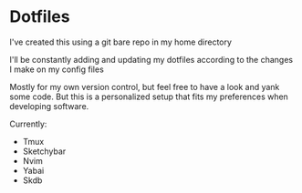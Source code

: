 # Dotfiles

I've created this using a git bare repo in my home directory

I'll be constantly adding and updating my dotfiles according to the changes I make on my config files

Mostly for my own version control, but feel free to have a look and yank some code. But this is a personalized setup that fits my preferences when developing software.

Currently:
- Tmux
- Sketchybar
- Nvim
- Yabai
- Skdb

